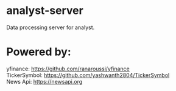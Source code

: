 # analyst-server
Data processing server for analyst.

# Powered by:
   yfinance: https://github.com/ranaroussi/yfinance \
   TickerSymbol: https://github.com/yashwanth2804/TickerSymbol \
   News Api: https://newsapi.org
